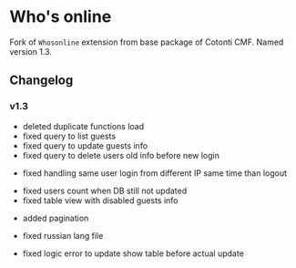 Who's online
============

Fork of `Whosonline` extension from base package of Cotonti CMF. Named version 1.3. 

Changelog
---------

### v1.3

- deleted duplicate functions load
- fixed query to list guests
- fixed query to update guests info
- fixed query to delete users old info before new login
+ fixed handling same user login from different IP same time than logout 
- fixed users count when DB still not updated
- fixed table view with disabled guests info
+ added pagination
* fixed russian lang file
- fixed logic error to update show table before actual update

